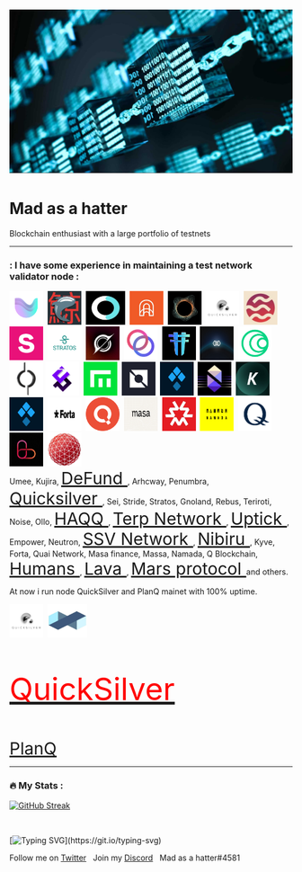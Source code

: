 <h1>
<div id="header" align="center">
  <img src="https://github.com/madnoder/madnoder/blob/main/block.jpeg" style="max-width: 100%;"></a></p>
</div>


# Mad as a hatter
Blockchain enthusiast with a large portfolio of testnets

---

### : I have some experience in maintaining a test network validator node :
<div>
  <img src="https://github.com/madnoder/madnoder/blob/main/Umee.png" title="Umee" alt="Umee" width="60" height="60"/>&nbsp;
  <img src="https://github.com/madnoder/madnoder/blob/main/15185.png" title="Kujira" alt="Kujira" width="60" height="60"/>&nbsp;
  <img src="https://github.com/madnoder/madnoder/blob/main/defund.jpeg" title="DeFund" alt="DeFund" width="70" height="60"/>&nbsp;
  <img src="https://github.com/madnoder/madnoder/blob/main/Archway.jpeg" title="Archway" alt="Archway" width="60" height="60"/>&nbsp;
  <img src="https://github.com/madnoder/madnoder/blob/main/Penumbra.jpeg" title="Penumbra" alt="Penumbra" width="60" height="60"/>&nbsp;
  <img src="https://github.com/madnoder/madnoder/blob/main/Quicksilver.jpeg" title="Quicksilver" alt="Quicksilver" width="60" height="60"/>&nbsp;
  <img src="https://github.com/madnoder/madnoder/blob/main/Sei.jpeg"  title="Sei" alt="Sei" width="60" height="60"/>&nbsp;
  <img src="https://github.com/madnoder/madnoder/blob/main/Stride.png" title="Stide" alt="Stride" width="60" height="60"/>&nbsp;
  <img src="https://github.com/madnoder/madnoder/blob/main/Stratos.png" title="Stratos" alt="Stratos" width="60" height="60"/>&nbsp;
  <img src="https://github.com/madnoder/madnoder/blob/main/Gnoland.jpeg" title="Gnoland" alt="Gnoland" width="60" height="60"/>&nbsp;
  <img src="https://github.com/madnoder/madnoder/blob/main/Rebus.png" title="Rebus" alt="Rebus" width="60" height="60"/>&nbsp;
  <img src="https://github.com/madnoder/madnoder/blob/main/Teritori.png" title="Teritori"  alt="Teritori" width="60" height="60"/>&nbsp;
  <img src="https://github.com/madnoder/madnoder/blob/main/Ollo.jpeg" title="Ollo" alt="Ollo" width="60" height="60"/>&nbsp;
  <img src="https://github.com/madnoder/madnoder/blob/main/Islamic%20Coin.png" title="HAQQ" alt="HAQQ" width="60" height="60"/>&nbsp;
  <img src="https://github.com/madnoder/madnoder/blob/main/Terp.jpeg" title="Terp" **alt="Terp" width="60" height="60"/>
  <img src="https://github.com/madnoder/madnoder/blob/main/Uptick.png" title="Uptick"  alt="Uptick" width="60" height="60"/>&nbsp;
  <img src="https://github.com/madnoder/madnoder/blob/main/Empower.png" title="Empower" alt="Empower" width="60" height="60"/>&nbsp;
  <img src="https://github.com/madnoder/madnoder/blob/main/Neutron.jpeg" title="Neutron" alt="Neutron" width="60" height="60"/>&nbsp;
  <img src="https://github.com/madnoder/madnoder/blob/main/SSV.png" title="SSV"  alt="SSV" width="60" height="60"/>&nbsp;
  <img src="https://github.com/madnoder/madnoder/blob/main/Nibiru.jpeg" title="Nibiru" alt="Nibiru" width="60" height="60"/>&nbsp;
  <img src="https://github.com/madnoder/madnoder/blob/main/KYVE_logo.jpeg" title="Kyve" alt="Kyve" width="60" height="60"/>&nbsp;
  <img src="https://github.com/madnoder/madnoder/blob/main/SSV.png" title="SSV"  alt="SSV" width="60" height="60"/>&nbsp;
  <img src="https://github.com/madnoder/madnoder/blob/main/Forta.jpeg" title="Forta" alt="Forta" width="60" height="60"/>&nbsp;
  <img src="https://github.com/madnoder/madnoder/blob/main/Quai.png" title="Quai" alt="Quai" width="60" height="60"/>&nbsp;
  <img src="https://github.com/madnoder/madnoder/blob/main/Masa_Brand_post.png" title="Masa"  alt="Masa" width="60" height="60"/>&nbsp;
  <img src="https://github.com/madnoder/madnoder/blob/main/MASSA.jpeg" title="Massa" alt="Massa" width="60" height="60"/>&nbsp;
  <img src="https://github.com/madnoder/madnoder/blob/main/Namada.jpeg" title="Namada" alt="Namada" width="60" height="60"/>&nbsp;
  <img src="https://github.com/madnoder/madnoder/blob/main/Q.png" title="Q"  alt="Q" width="60" height="60"/>&nbsp;
  <img src="https://github.com/madnoder/madnoder/blob/main/Lava.jpeg" title="Lava" alt="Lava" width="60" height="60"/>&nbsp;
  <img src="https://github.com/madnoder/madnoder/blob/main/Mars_protocol.jpeg" title="Mars protocol" alt="Mars" width="60" height="60"/>&nbsp;
</div>
Umee, Kujira, 
<a href="https://defund.explorers.guru/validator/defundvaloper1twfpz0tkr627ccw50e49upudxypf2tqkdcjwpr" style="font-size: 30px;"> DeFund </a>, Arhcway, Penumbra, 
<a href="https://testnet.quicksilver.explorers.guru/validator/quickvaloper19sn2klshqru7wdx7ghkaapdfmlexj209cd75dw" style="font-size: 30px;"> Quicksilver </a>, Sei, Stride, Stratos, Gnoland, Rebus, Teriroti, Noise, Ollo, 
<a href="https://haqq.explorers.guru/validator/haqqvaloper1c0n6a62x3pg6mjd42eddl24t0uk745sfmdkreq" style="font-size: 30px;"> HAQQ </a>, <a href="https://explorer.kjnodes.com/terp-test/staking/terpvaloper1429wq7d763gzn409rzh6euv04pwxvrt8uh6sxv" style="font-size: 30px;"> Terp Network </a>, <a href="https://uptick.explorers.guru/validator/uptickvaloper1ajk7grr7wrcvyqmr0649kg6get8933a4ctzfue" style="font-size: 30px;"> Uptick </a>, Empower, Neutron, <a href="https://explorer.ssv.network/operators/163" style="font-size: 30px;"> SSV Network </a>, <a href="https://nibiru.explorers.guru/validator/nibivaloper15gw93epd5x9379j5pd9vel3xe4h8yvcufkc0sc" style="font-size: 30px;"> Nibiru </a>, Kyve, Forta, Quai Network, Masa finance, Massa, Namada, Q Blockchain, <a href="https://explorer.humans.zone/humans-testnet/staking/humanvaloper164kf47a2q6fq0gd3kwx5wry4k4jfg7ku2xcm7z" style="font-size: 30px;"> Humans </a>, <a href="https://lava.explorers.guru/validator/lava@valoper1vap54nmw7h4hxhrxmfm8aqxuc2tr0wv596jq0l" style="font-size: 30px;"> Lava </a>, <a href="https://testnet-explorer.marsprotocol.io/validators/marsvaloper1p2hchlj0wvylpmtne9ey7qhwu6s28d45ln4yys" style="font-size: 30px;"> Mars protocol </a> and others.

At now i run node QuickSilver and PlanQ mainet with 100% uptime.
<div>
  <img src="https://github.com/madnoder/madnoder/blob/main/Quicksilver.jpeg" title="Quicksilver" alt="Quicksilver" width="60" height="60"/>&nbsp;
  <img src="https://github.com/madnoder/madnoder/blob/main/PlanQ.jpeg" title="PlanQ" alt="PlanQ" width="70" height="60"/>&nbsp;
</div>
<a href="https://quicksilver.explorers.guru/validator/quickvaloper164kd2jgy4evt0zrl8z8nd3hspp777v8s5gp6at"> <p style="font-size:55px;color:red;"> QuickSilver </p> </a>
<a href="https://explorer.nodestake.top/planq/staking/plqvaloper1tsrnkfqelmz4ggu2pygdxww3hupqv9x4mdjlar" style="font-size: 30px;"> PlanQ </a>



---

### :fire: My Stats :
[![GitHub Streak](https://streak-stats.demolab.com?user=madnoder&theme=tokyonight_duo)](https://git.io/streak-stats)


<img src="https://komarev.com/ghpvc/?username=madnoder&style=flat-square&color=blue" alt=""/>


[![Typing SVG](https://readme-typing-svg.demolab.com?font=Orbitron&weight=200&size=30&pause=1000&color=183189&center=true&width=435&height=40&lines=I+am+Mad+as+a+hatter.+;cosmos+ecosystem+geek.)](https://git.io/typing-svg)

Follow me on [Twitter](https://twitter.com/Sergey__Crypto) &nbsp;
Join my [Discord](https://discord.gg/qtTQrrvq) &nbsp;
Mad as a hatter#4581
  
